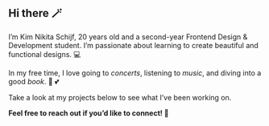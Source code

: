 ## Hi there 🪄

I’m Kim Nikita Schijf, 20 years old and a second-year Frontend Design & Development student. 
I’m passionate about learning to create beautiful and functional designs. 💻

In my free time, I love going to _concerts_, listening to _music_, and diving into a good _book_. 📖 💕

Take a look at my projects below to see what I’ve been working on. 


**Feel free to reach out if you’d like to connect! 🤩**
